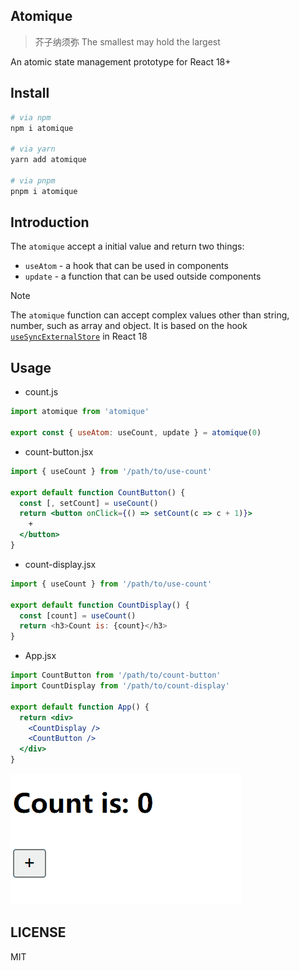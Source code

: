## Atomique 
> 芥子纳须弥 The smallest may hold the largest

An atomic state management prototype for React 18+

## Install

```sh
# via npm
npm i atomique

# via yarn
yarn add atomique

# via pnpm
pnpm i atomique
```

## Introduction 

The `atomique` accept a initial value and return two things:
* `useAtom` - a hook that can be used in components
* `update` - a function that can be used outside components

> [!NOTE]
> The `atomique` function can accept complex values other than string, number, such as array and object.
> It is based on the hook [`useSyncExternalStore`](https://react.dev/reference/react/useSyncExternalStore) in React 18

## Usage

* count.js

```js
import atomique from 'atomique'

export const { useAtom: useCount, update } = atomique(0)
```

* count-button.jsx

```jsx
import { useCount } from '/path/to/use-count'

export default function CountButton() {
  const [, setCount] = useCount()
  return <button onClick={() => setCount(c => c + 1)}>
    +
  </button>
}
```

* count-display.jsx

```js
import { useCount } from '/path/to/use-count'

export default function CountDisplay() {
  const [count] = useCount()
  return <h3>Count is: {count}</h3>
}
```

* App.jsx

```jsx
import CountButton from '/path/to/count-button'
import CountDisplay from '/path/to/count-display'

export default function App() {
  return <div>
    <CountDisplay />
    <CountButton />
  </div>
}
```

![Count Gif](magasin-count.gif)

## LICENSE

MIT
